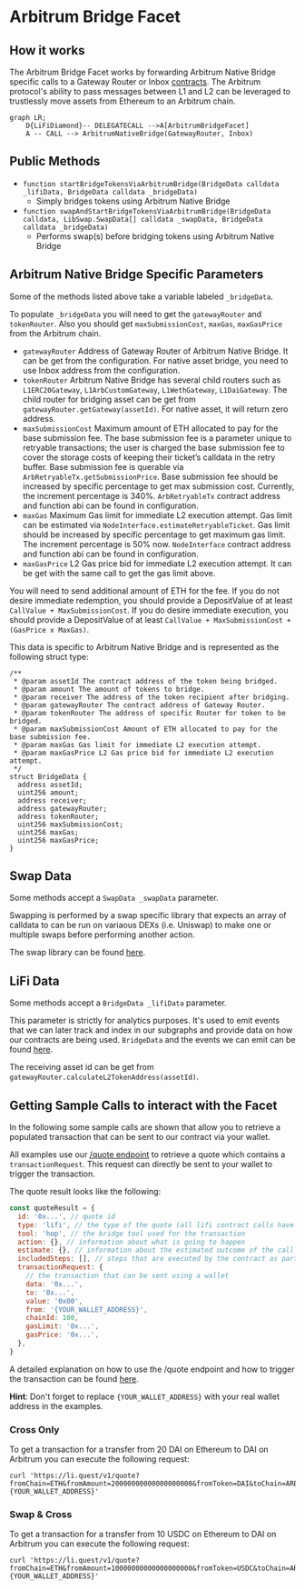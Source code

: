 # Arbitrum Bridge Facet

## How it works

The Arbitrum Bridge Facet works by forwarding Arbitrum Native Bridge specific calls to a Gateway Router or Inbox [contracts](https://developer.offchainlabs.com/docs/useful_addresses). The Arbitrum protocol's ability to pass messages between L1 and L2 can be leveraged to trustlessly move assets from Ethereum to an Arbitrum chain.

```mermaid
graph LR;
    D{LiFiDiamond}-- DELEGATECALL -->A[ArbitrumBridgeFacet]
    A -- CALL --> ArbitrumNativeBridge(GatewayRouter, Inbox)
```

## Public Methods

- `function startBridgeTokensViaArbitrumBridge(BridgeData calldata _lifiData, BridgeData calldata _bridgeData)`
  - Simply bridges tokens using Arbitrum Native Bridge
- `function swapAndStartBridgeTokensViaArbitrumBridge(BridgeData calldata, LibSwap.SwapData[] calldata _swapData, BridgeData calldata _bridgeData)`
  - Performs swap(s) before bridging tokens using Arbitrum Native Bridge

## Arbitrum Native Bridge Specific Parameters

Some of the methods listed above take a variable labeled `_bridgeData`.

To populate `_bridgeData` you will need to get the `gatewayRouter` and `tokenRouter`. Also you should get `maxSubmissionCost`, `maxGas`, `maxGasPrice` from the Arbitrum chain.
- `gatewayRouter`
  Address of Gateway Router of Arbitrum Native Bridge.
  It can be get from the configuration.
  For native asset bridge, you need to use Inbox address from the configuration.
- `tokenRouter`
  Arbitrum Native Bridge has several child routers such as `L1ERC20Gateway`, `L1ArbCustomGateway`, `L1WethGateway`, `L1DaiGateway`.
  The child router for bridging asset can be get from `gatewayRouter.getGateway(assetId)`. For native asset, it will return zero address.
- `maxSubmissionCost`
  Maximum amount of ETH allocated to pay for the base submission fee. The base submission fee is a parameter unique to retryable transactions; the user is charged the base submission fee to cover the storage costs of keeping their ticket’s calldata in the retry buffer.
  Base submission fee is querable via `ArbRetryableTx.getSubmissionPrice`.
  Base submission fee should be increased by specific percentage to get max submission cost. Currently, the increment percentage is 340%.
  `ArbRetryableTx` contract address and function abi can be found in configuration.
- `maxGas`
   Maximum Gas limit for immediate L2 execution attempt.
   Gas limit can be estimated via `NodeInterface.estimateRetryableTicket`.
   Gas limit should be increased by specific percentage to get maximum gas limit. The increment percentage is 50% now.
  `NodeInterface` contract address and function abi can be found in configuration.
- `maxGasPrice`
   L2 Gas price bid for immediate L2 execution attempt.
   It can be get with the same call to get the gas limit above.

You will need to send additional amount of ETH for the fee.
If you do not desire immediate redemption, you should provide a DepositValue of at least `CallValue + MaxSubmissionCost`. If you do desire immediate execution, you should provide a DepositValue of at least `CallValue + MaxSubmissionCost + (GasPrice x MaxGas)`.

This data is specific to Arbitrum Native Bridge and is represented as the following struct type:

```solidity
/**
 * @param assetId The contract address of the token being bridged.
 * @param amount The amount of tokens to bridge.
 * @param receiver The address of the token recipient after bridging.
 * @param gatewayRouter The contract address of Gateway Router.
 * @param tokenRouter The address of specific Router for token to be bridged.
 * @param maxSubmissionCost Amount of ETH allocated to pay for the base submission fee.
 * @param maxGas Gas limit for immediate L2 execution attempt.
 * @param maxGasPrice L2 Gas price bid for immediate L2 execution attempt.
 */
struct BridgeData {
  address assetId;
  uint256 amount;
  address receiver;
  address gatewayRouter;
  address tokenRouter;
  uint256 maxSubmissionCost;
  uint256 maxGas;
  uint256 maxGasPrice;
}

```

## Swap Data

Some methods accept a `SwapData _swapData` parameter.

Swapping is performed by a swap specific library that expects an array of calldata to can be run on variaous DEXs (i.e. Uniswap) to make one or multiple swaps before performing another action.

The swap library can be found [here](../src/Libraries/LibSwap.sol).

## LiFi Data

Some methods accept a `BridgeData _lifiData` parameter.

This parameter is strictly for analytics purposes. It's used to emit events that we can later track and index in our subgraphs and provide data on how our contracts are being used. `BridgeData` and the events we can emit can be found [here](../src/Interfaces/ILiFi.sol).

The receiving asset id can be get from `gatewayRouter.calculateL2TokenAddress(assetId)`.

## Getting Sample Calls to interact with the Facet

In the following some sample calls are shown that allow you to retrieve a populated transaction that can be sent to our contract via your wallet.

All examples use our [/quote endpoint](https://apidocs.li.finance/reference/get_quote-1) to retrieve a quote which contains a `transactionRequest`. This request can directly be sent to your wallet to trigger the transaction.

The quote result looks like the following:

```javascript
const quoteResult = {
  id: '0x...', // quote id
  type: 'lifi', // the type of the quote (all lifi contract calls have the type "lifi")
  tool: 'hop', // the bridge tool used for the transaction
  action: {}, // information about what is going to happen
  estimate: {}, // information about the estimated outcome of the call
  includedSteps: [], // steps that are executed by the contract as part of this transaction, e.g. a swap step and a cross step
  transactionRequest: {
    // the transaction that can be sent using a wallet
    data: '0x...',
    to: '0x...',
    value: '0x00',
    from: '{YOUR_WALLET_ADDRESS}',
    chainId: 100,
    gasLimit: '0x...',
    gasPrice: '0x...',
  },
}
```

A detailed explanation on how to use the /quote endpoint and how to trigger the transaction can be found [here](https://apidocs.li.finance/reference/how-to-transfer-tokens).

**Hint**: Don't forget to replace `{YOUR_WALLET_ADDRESS}` with your real wallet address in the examples.

### Cross Only

To get a transaction for a transfer from 20 DAI on Ethereum to DAI on Arbitrum you can execute the following request:

```shell
curl 'https://li.quest/v1/quote?fromChain=ETH&fromAmount=20000000000000000000&fromToken=DAI&toChain=ARB&toToken=DAI&slippage=0.03&allowBridges=arbitrum&fromAddress={YOUR_WALLET_ADDRESS}'
```

### Swap & Cross

To get a transaction for a transfer from 10 USDC on Ethereum to DAI on Arbitrum you can execute the following request:

```shell
curl 'https://li.quest/v1/quote?fromChain=ETH&fromAmount=10000000000000000000&fromToken=USDC&toChain=ARB&toToken=DAI&slippage=0.03&allowBridges=arbitrum&fromAddress={YOUR_WALLET_ADDRESS}'
```
